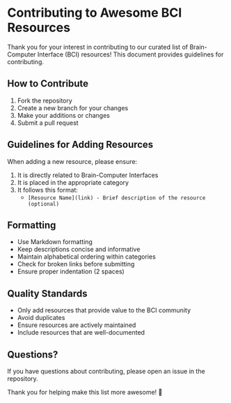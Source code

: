 # Contributing to Awesome BCI Resources

Thank you for your interest in contributing to our curated list of Brain-Computer Interface (BCI) resources! This document provides guidelines for contributing.

## How to Contribute

1. Fork the repository
2. Create a new branch for your changes
3. Make your additions or changes
4. Submit a pull request

## Guidelines for Adding Resources

When adding a new resource, please ensure:

1. It is directly related to Brain-Computer Interfaces
2. It is placed in the appropriate category
3. It follows this format:
   - `[Resource Name](link) - Brief description of the resource (optional)`

## Formatting

- Use Markdown formatting
- Keep descriptions concise and informative
- Maintain alphabetical ordering within categories
- Check for broken links before submitting
- Ensure proper indentation (2 spaces)

## Quality Standards

- Only add resources that provide value to the BCI community
- Avoid duplicates
- Ensure resources are actively maintained
- Include resources that are well-documented

## Questions?

If you have questions about contributing, please open an issue in the repository.

Thank you for helping make this list more awesome! 🧠
